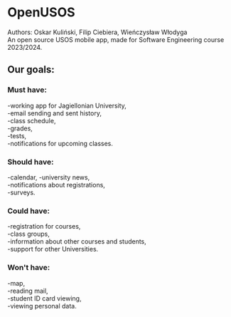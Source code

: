 # OpenUSOS
Authors: Oskar Kuliński, Filip Ciebiera, Wieńczysław Włodyga  
An open source USOS mobile app, made for Software Engineering course 2023/2024.  
## Our goals:  
### Must have:
-working app for Jagiellonian University,  
-email sending and sent history,    
-class schedule,  
-grades,   
-tests,  
-notifications for upcoming classes.  
### Should have:   
-calendar, 
-university news,   
-notifications about registrations,   
-surveys.  
### Could have:  
-registration for courses,  
-class groups,   
-information about other courses and students,   
-support for other Universities.   
### Won't have:
-map,  
-reading mail,  
-student ID card viewing,  
-viewing personal data.   
